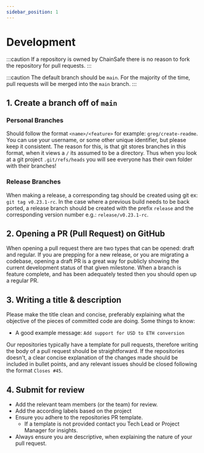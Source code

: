 ```yaml
---
sidebar_position: 1
---
```

# Development

:::caution
    If a repository is owned by ChainSafe there is no reason to fork the repository for pull requests.
:::

:::caution
    The default branch should be `main`. For the majority of the time, pull requests will be merged into the `main` branch.
:::


## 1. Create a branch off of `main`

### Personal Branches

Should follow the format `<name>/<feature>` for example: `greg/create-readme`. You can use your username, or some other unique identifier, but please keep it consistent. The reason for this, is that git stores branches in this format, when it views a `/` its assumed to be a directory. Thus when you look at a git project `.git/refs/heads` you will see everyone has their own folder with their branches!

### Release Branches

When making a release, a corresponding tag should be created using git ex: `git tag v0.23.1-rc`. In the case where a previous build needs to be back ported, a release branch should be created with the prefix `release` and the corresponding version number e.g.: `release/v0.23.1-rc`.


## 2. Opening a PR (Pull Request) on GitHub

When opening a pull request there are two types that can be opened: draft and regular. If you are prepping for a new release, or you are migrating a codebase, opening a draft PR is a great way for publicly showing the current development status of that given milestone. When a branch is feature complete, and has been adequately tested then you should open up a regular PR.

## 3. Writing a title & description

Please make the title clean and concise, preferably explaining what the objective of the pieces of committed code are doing. Some things to know:

- A good example message: `Add support for USD to ETH conversion`

Our repositories typically have a template for pull requests, therefore writing the body of a pull request should be straightforward. If the repositories doesn't, a clear concise explanation of the changes made should be included in bullet points, and any relevant issues should be closed following the format `Closes #45`.

## 4. Submit for review

- Add the relevant team members (or the team) for review.
- Add the according labels based on the project
- Ensure you adhere to the repositories PR template.
    - If a template is not provided contact you Tech Lead or Project Manager for insights.
- Always ensure you are descriptive, when explaining the nature of your pull request.
